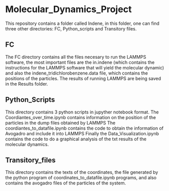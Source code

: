 # Molecular_Dynamics_Project

This repository contains a folder called Indene, in this folder, one can find three other directories:
FC, Python_scripts and Transitory files.

## FC

The FC directory contains all the files necesary to run the LAMMPS software, the most important files are the in.indene (which contains the instructions for the LAMMPS software that will yield the molecular dynamic) and also the indene_tridichlorobenzene.data file, which contains the positions of the particles.
The results of running LAMMPS are being saved in the Results folder.

## Python_Scripts

This directory contains 3 python scripts in jupyther notebook format.
The Coordiantes_over_time.ipynb contains information on the position of the particles in the dump files obtained by LAMMPS
The coordiantes_to_datafile.ipynb contains the code to obtain the information of Avogadro and include it into LAMMPS
Finally the Data_Visualization.ipynb contains the code to do a graphical analysis of the txt results of the molecular dynamics.

## Transitory_files

This directory contains the texts of the coordinates, the file generated by the python program of coordinates_to_datafile.ipynb programs, and also contains the avogadro files of the particles of the system. 
